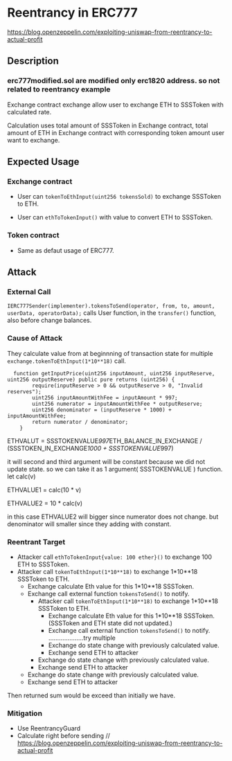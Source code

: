 # Reentrancy in ERC777

https://blog.openzeppelin.com/exploiting-uniswap-from-reentrancy-to-actual-profit

## Description

### **erc777modified.sol are modified only erc1820 address. so not related to reentrancy example**

Exchange contract exchange allow user to exchange ETH to SSSToken with calculated rate.

Calculation uses total amount of SSSToken in Exchange contract, total amount of ETH in Exchange contract with corresponding token amount user want to exchange.

## Expected Usage

### Exchange contract

- User can `tokenToEthInput(uint256 tokensSold)` to exchange SSSToken to ETH.

- User can `ethToTokenInput()` with value to convert ETH to SSSToken.

### Token contract

- Same as defaut usage of ERC777.

## Attack

### External Call

`IERC777Sender(implementer).tokensToSend(operator, from, to, amount, userData, operatorData);`  calls User function, in the `transfer()` function, also before change balances.

### Cause of Attack

They calculate value from at beginnning of transaction state for multiple `exchange.tokenToEthInput(1*10**18)` call.

```solidity
  function getInputPrice(uint256 inputAmount, uint256 inputReserve, uint256 outputReserve) public pure returns (uint256) {
        require(inputReserve > 0 && outputReserve > 0, "Invalid reserves");
        uint256 inputAmountWithFee = inputAmount * 997;
        uint256 numerator = inputAmountWithFee * outputReserve;
        uint256 denominator = (inputReserve * 1000) + inputAmountWithFee;
        return numerator / denominator;
    }
```

ETHVALUT = SSSTOKENVALUE*997*ETH_BALANCE_IN_EXCHANGE / (SSSTOKEN_IN_EXCHANGE*1000 + SSSTOKENVALUE*997)

it will second and third argument will be constant because we did not update state.
so we can take it as 1 argument( SSSTOKENVALUE ) function. let calc(v)

ETHVALUE1 = calc(10 * v)

ETHVALUE2 = 10 * calc(v)

in this case ETHVALUE2 will bigger since numerator does not change. but denominator will smaller since they adding with constant.

### Reentrant Target

- Attacker call `ethToTokenInput{value: 100 ether}()` to exchange 100 ETH to SSSToken.
- Attacker call `tokenToEthInput(1*10**18)` to exchange 1*10**18 SSSToken to ETH.
    - Exchange calculate Eth value for this 1*10**18 SSSToken.
    - Exchange call external function `tokensToSend()` to notify.
        - Attacker call `tokenToEthInput(1*10**18)` to exchange 1*10**18 SSSToken to ETH.
            - Exchange calculate Eth value for this 1*10**18 SSSToken. (SSSToken and ETH state did not updated.)
            - Exchange call external function `tokensToSend()` to notify.
....................try multiple
            - Exchange do state change with previously calculated value.
            - Exchange send ETH to attacker
        - Exchange do state change with previously calculated value.
        - Exchange send ETH to attacker
    - Exchange do state change with previously calculated value.
    - Exchange send ETH to attacker

Then returned sum would be exceed than initially we have.

### Mitigation 

- Use ReentrancyGuard
- Calculate right before sending
// https://blog.openzeppelin.com/exploiting-uniswap-from-reentrancy-to-actual-profit